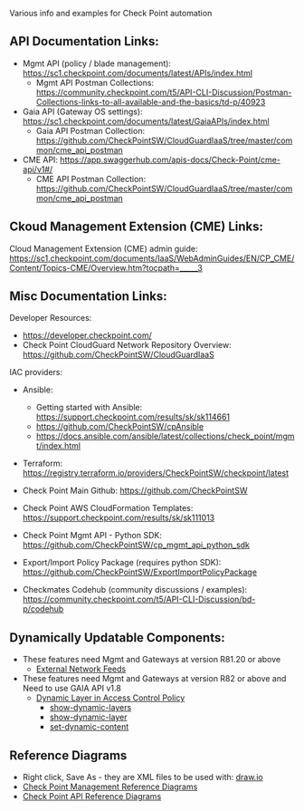Various info and examples for Check Point automation  

## API Documentation Links:
- Mgmt API (policy / blade management): <https://sc1.checkpoint.com/documents/latest/APIs/index.html>
    - Mgmt API Postman Collections: <https://community.checkpoint.com/t5/API-CLI-Discussion/Postman-Collections-links-to-all-available-and-the-basics/td-p/40923>
- Gaia API (Gateway OS settings): <https://sc1.checkpoint.com/documents/latest/GaiaAPIs/index.html>
    - Gaia API Postman Collection: <https://github.com/CheckPointSW/CloudGuardIaaS/tree/master/common/cme_api_postman>
- CME API: <https://app.swaggerhub.com/apis-docs/Check-Point/cme-api/v1#/>
    - CME API Postman Collection: <https://github.com/CheckPointSW/CloudGuardIaaS/tree/master/common/cme_api_postman>

## Ckoud Management Extension (CME) Links:
Cloud Management Extension (CME) admin guide: <https://sc1.checkpoint.com/documents/IaaS/WebAdminGuides/EN/CP_CME/Content/Topics-CME/Overview.htm?tocpath=_____3>


## Misc Documentation Links:
Developer Resources:
- <https://developer.checkpoint.com/>
- Check Point CloudGuard Network Repository Overview: <https://github.com/CheckPointSW/CloudGuardIaaS>

IAC providers:  
- Ansible:  
    - Getting started with Ansible: <https://support.checkpoint.com/results/sk/sk114661>
    - <https://github.com/CheckPointSW/cpAnsible>
    - <https://docs.ansible.com/ansible/latest/collections/check_point/mgmt/index.html>
- Terraform: <https://registry.terraform.io/providers/CheckPointSW/checkpoint/latest>

- Check Point Main Github: <https://github.com/CheckPointSW>
- Check Point AWS CloudFormation Templates: <https://support.checkpoint.com/results/sk/sk111013>
- Check Point Mgmt API - Python SDK: <https://github.com/CheckPointSW/cp_mgmt_api_python_sdk>
- Export/Import Policy Package (requires python SDK): <https://github.com/CheckPointSW/ExportImportPolicyPackage>
- Checkmates Codehub (community discussions / examples): <https://community.checkpoint.com/t5/API-CLI-Discussion/bd-p/codehub>

## Dynamically Updatable Components:
- These features need Mgmt and Gateways at version R81.20 or above
    - [External Network Feeds](https://sc1.checkpoint.com/documents/R81.20/WebAdminGuides/EN/CP_R81.20_SecurityManagement_AdminGuide/Content/Topics-SECMG/Network_Feed.htm)
- These features need Mgmt and Gateways at version R82 or above and Need to use GAIA API v1.8
    - [Dynamic Layer in Access Control Policy](https://support.checkpoint.com/results/sk/sk182252)
        - [show-dynamic-layers](https://sc1.checkpoint.com/documents/latest/GaiaAPIs/#web/show-dynamic-layers~v1.8%20)
        - [show-dynamic-layer](https://sc1.checkpoint.com/documents/latest/GaiaAPIs/#web/show-dynamic-layer~v1.8%20)
        - [set-dynamic-content](https://sc1.checkpoint.com/documents/latest/GaiaAPIs/#web/set-dynamic-content~v1.8%20)

## Reference Diagrams 
- Right click, Save As - they are XML files to be used with: [draw.io](https://draw.io)
- [Check Point Management Reference Diagrams](/assets/diagrams/Check%20Point%20-%20Mgmt%20Reference%20Diagrams.drawio)
- [Check Point API Reference Diagrams](/assets/diagrams/Check%20Point%20-%20API%20Reference%20Diagrams.drawio)